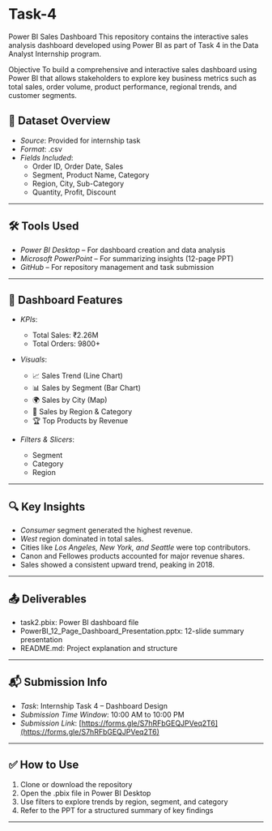 # Task-4
Power BI Sales Dashboard 
This repository contains the interactive sales analysis dashboard developed using Power BI as part of Task 4 in the Data Analyst Internship program.

 Objective
To build a comprehensive and interactive sales dashboard using Power BI that allows stakeholders to explore key business metrics such as total sales, order volume, product performance, regional trends, and customer segments.
## 📁 Dataset Overview

- *Source*: Provided for internship task
- *Format*: .csv
- *Fields Included*:
  - Order ID, Order Date, Sales
  - Segment, Product Name, Category
  - Region, City, Sub-Category
  - Quantity, Profit, Discount

---

## 🛠 Tools Used

- *Power BI Desktop* – For dashboard creation and data analysis
- *Microsoft PowerPoint* – For summarizing insights (12-page PPT)
- *GitHub* – For repository management and task submission

---

## 📌 Dashboard Features

- *KPIs*:
  - Total Sales: ₹2.26M
  - Total Orders: 9800+

- *Visuals*:
  - 📈 Sales Trend (Line Chart)
  - 📊 Sales by Segment (Bar Chart)
  - 🌍 Sales by City (Map)
  - 🧾 Sales by Region & Category
  - 🏆 Top Products by Revenue

- *Filters & Slicers*:
  - Segment
  - Category
  - Region

---

## 🔍 Key Insights

- *Consumer* segment generated the highest revenue.
- *West* region dominated in total sales.
- Cities like *Los Angeles, New York, and Seattle* were top contributors.
- Canon and Fellowes products accounted for major revenue shares.
- Sales showed a consistent upward trend, peaking in 2018.

---

## 📤 Deliverables

- task2.pbix: Power BI dashboard file
- PowerBI_12_Page_Dashboard_Presentation.pptx: 12-slide summary presentation
- README.md: Project explanation and structure

---

## 📬 Submission Info

- *Task*: Internship Task 4 – Dashboard Design
- *Submission Time Window*: 10:00 AM to 10:00 PM
- *Submission Link*: [https://forms.gle/S7hRFbGEQJPVeq2T6](https://forms.gle/S7hRFbGEQJPVeq2T6)

---

## ✅ How to Use

1. Clone or download the repository
2. Open the .pbix file in Power BI Desktop
3. Use filters to explore trends by region, segment, and category
4. Refer to the PPT for a structured summary of key findings

---
